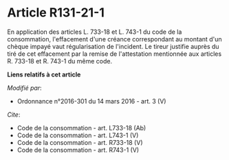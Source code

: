 # Article R131-21-1

En application des articles L. 733-18 et L. 743-1 du code de la consommation, l'effacement d'une créance correspondant au
montant d'un chèque impayé vaut régularisation de l'incident. Le tireur justifie auprès du tiré de cet effacement par la
remise de l'attestation mentionnée aux articles R. 733-18 et R. 743-1 du même code.

**Liens relatifs à cet article**

_Modifié par_:

  - Ordonnance n°2016-301 du 14 mars 2016 - art. 3 (V)

_Cite_:

  - Code de la consommation - art. L733-18 (Ab)
  - Code de la consommation - art. L743-1 (V)
  - Code de la consommation - art. R733-18 (V)
  - Code de la consommation - art. R743-1 (V)
